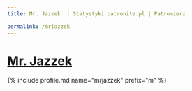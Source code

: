 ```yaml
---
title: Mr. Jazzek  | Statystyki patronite.pl | Patromierz

permalink: /mrjazzek
---
```


# [Mr. Jazzek ](https://patronite.pl/mrjazzek)

{% include profile.md name="mrjazzek" prefix="m" %}
